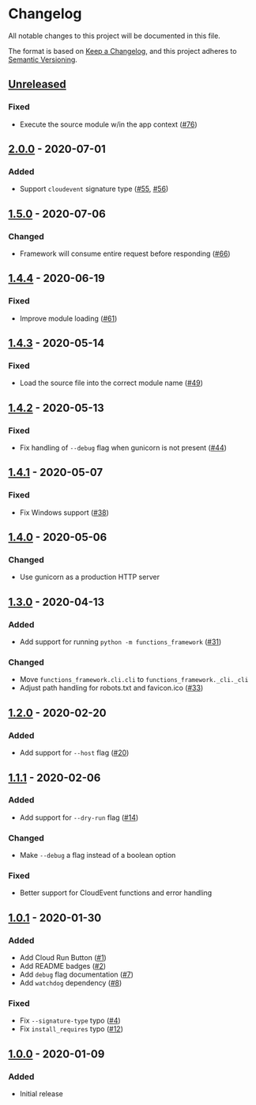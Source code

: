 # Changelog
All notable changes to this project will be documented in this file.

The format is based on [Keep a Changelog](https://keepachangelog.com/en/1.0.0/),
and this project adheres to [Semantic Versioning](https://semver.org/spec/v2.0.0.html).

## [Unreleased]
### Fixed
- Execute the source module w/in the app context ([#76])

## [2.0.0] - 2020-07-01
### Added
- Support `cloudevent` signature type ([#55], [#56])

## [1.5.0] - 2020-07-06
### Changed
- Framework will consume entire request before responding ([#66])

## [1.4.4] - 2020-06-19
### Fixed
- Improve module loading ([#61])

## [1.4.3] - 2020-05-14
### Fixed
- Load the source file into the correct module name ([#49])

## [1.4.2] - 2020-05-13
### Fixed
- Fix handling of `--debug` flag when gunicorn is not present ([#44])

## [1.4.1] - 2020-05-07
### Fixed
- Fix Windows support ([#38])

## [1.4.0] - 2020-05-06
### Changed
- Use gunicorn as a production HTTP server

## [1.3.0] - 2020-04-13
### Added
- Add support for running `python -m functions_framework` ([#31])

### Changed
- Move `functions_framework.cli.cli` to `functions_framework._cli._cli`
- Adjust path handling for robots.txt and favicon.ico ([#33])

## [1.2.0] - 2020-02-20
### Added
- Add support for `--host` flag ([#20])

## [1.1.1] - 2020-02-06
### Added
- Add support for `--dry-run` flag ([#14])

### Changed
- Make `--debug` a flag instead of a boolean option

### Fixed
- Better support for CloudEvent functions and error handling

## [1.0.1] - 2020-01-30
### Added
- Add Cloud Run Button ([#1])
- Add README badges ([#2])
- Add `debug` flag documentation ([#7])
- Add `watchdog` dependency ([#8])

### Fixed
- Fix `--signature-type` typo ([#4])
- Fix `install_requires` typo ([#12])

## [1.0.0] - 2020-01-09
### Added
- Initial release

[Unreleased]: https://github.com/GoogleCloudPlatform/functions-framework-python/compare/v2.0.0...HEAD
[2.0.0]: https://github.com/GoogleCloudPlatform/functions-framework-python/releases/tag/v2.0.0
[1.5.0]: https://github.com/GoogleCloudPlatform/functions-framework-python/releases/tag/v1.5.0
[1.4.4]: https://github.com/GoogleCloudPlatform/functions-framework-python/releases/tag/v1.4.4
[1.4.3]: https://github.com/GoogleCloudPlatform/functions-framework-python/releases/tag/v1.4.3
[1.4.2]: https://github.com/GoogleCloudPlatform/functions-framework-python/releases/tag/v1.4.2
[1.4.1]: https://github.com/GoogleCloudPlatform/functions-framework-python/releases/tag/v1.4.1
[1.4.0]: https://github.com/GoogleCloudPlatform/functions-framework-python/releases/tag/v1.4.0
[1.3.0]: https://github.com/GoogleCloudPlatform/functions-framework-python/releases/tag/v1.3.0
[1.3.0]: https://github.com/GoogleCloudPlatform/functions-framework-python/releases/tag/v1.3.0
[1.2.0]: https://github.com/GoogleCloudPlatform/functions-framework-python/releases/tag/v1.2.0
[1.1.1]: https://github.com/GoogleCloudPlatform/functions-framework-python/releases/tag/v1.1.1
[1.0.1]: https://github.com/GoogleCloudPlatform/functions-framework-python/releases/tag/v1.0.1
[1.0.0]: https://github.com/GoogleCloudPlatform/functions-framework-python/releases/tag/v1.0.0

[#76]: https://github.com/GoogleCloudPlatform/functions-framework-python/pull/76
[#66]: https://github.com/GoogleCloudPlatform/functions-framework-python/pull/66
[#61]: https://github.com/GoogleCloudPlatform/functions-framework-python/pull/61
[#56]: https://github.com/GoogleCloudPlatform/functions-framework-python/pull/56
[#55]: https://github.com/GoogleCloudPlatform/functions-framework-python/pull/55
[#49]: https://github.com/GoogleCloudPlatform/functions-framework-python/pull/49
[#44]: https://github.com/GoogleCloudPlatform/functions-framework-python/pull/44
[#38]: https://github.com/GoogleCloudPlatform/functions-framework-python/pull/38
[#33]: https://github.com/GoogleCloudPlatform/functions-framework-python/pull/33
[#31]: https://github.com/GoogleCloudPlatform/functions-framework-python/pull/31
[#20]: https://github.com/GoogleCloudPlatform/functions-framework-python/pull/20
[#14]: https://github.com/GoogleCloudPlatform/functions-framework-python/pull/14
[#12]: https://github.com/GoogleCloudPlatform/functions-framework-python/pull/12
[#8]:  https://github.com/GoogleCloudPlatform/functions-framework-python/pull/8
[#7]:  https://github.com/GoogleCloudPlatform/functions-framework-python/pull/7
[#4]:  https://github.com/GoogleCloudPlatform/functions-framework-python/pull/4
[#2]:  https://github.com/GoogleCloudPlatform/functions-framework-python/pull/2
[#1]:  https://github.com/GoogleCloudPlatform/functions-framework-python/pull/1
